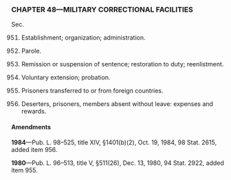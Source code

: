### **CHAPTER 48—MILITARY CORRECTIONAL FACILITIES** ###

Sec.

951. Establishment; organization; administration.

952. Parole.

953. Remission or suspension of sentence; restoration to duty; reenlistment.

954. Voluntary extension; probation.

955. Prisoners transferred to or from foreign countries.

956. Deserters, prisoners, members absent without leave: expenses and rewards.

#### Amendments ####

**1984**—Pub. L. 98–525, title XIV, §1401(b)(2), Oct. 19, 1984, 98 Stat. 2615, added item 956.

**1980**—Pub. L. 96–513, title V, §511(26), Dec. 13, 1980, 94 Stat. 2922, added item 955.